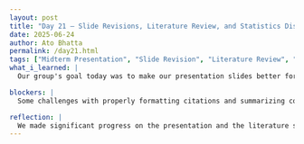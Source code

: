 ```yaml
---
layout: post  
title: "Day 21 – Slide Revisions, Literature Review, and Statistics Discussion"  
date: 2025-06-24  
author: Ato Bhatta  
permalink: /day21.html  
tags: ["Midterm Presentation", "Slide Revision", "Literature Review", "Statistics Discussion", "Team Collaboration"]  
what_i_learned: |
  Our group's goal today was to make our presentation slides better for the impending midterm.  We spent the morning going over the comments and making adjustments to the slides' organization, content flow, and visual clarity.  After that, we sought to improve our literature study by include more pertinent publications to back up our findings.  Our mentor provided a brief summary of key statistical ideas in the afternoon, which improved our comprehension of how to manage the data for our project.  We also assisted one another with material organization and citation formatting. Additionally, I learnt how to make technical concepts easier to understand for a general audience. I gained greater experience with correctly arranging sources by working on citations.

blockers: |
  Some challenges with properly formatting citations and summarizing complex articles, but teamwork made it easier to manage.

reflection: |
  We made significant progress on the presentation and the literature study by working together as a team.  I felt more comfortable evaluating data for our project after the statistics session.I'm starting to understand how the facts, writing, and slides from the research all work together.  My confidence in working on research projects in the future is growing with each task.
---
```

